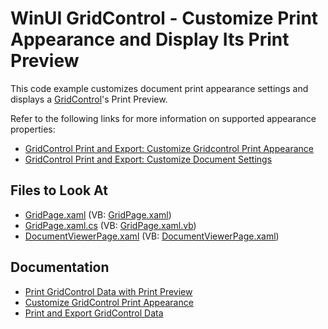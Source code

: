# WinUI GridControl - Customize Print Appearance and Display Its Print Preview

This code example customizes document print appearance settings and displays a [GridControl](https://docs.devexpress.com/WinUI/DevExpress.WinUI.Grid.GridControl)'s Print Preview.

Refer to the following links for more information on supported appearance properties:
* [GridControl Print and Export: Customize Gridcontrol Print Appearance](https://docs.devexpress.com/WinUI/403345/controls/data-grid/print-export#customize-gridcontrol-print-appearance)
* [GridControl Print and Export: Customize Document Settings](https://docs.devexpress.com/WinUI/403345/controls/data-grid/print-export#customize-document-settings)

<!-- default file list -->
## Files to Look At

- [GridPage.xaml](./CS/CustomizePrintedGrid/CustomizePrintedGrid/Views/GridPage.xaml) (VB: [GridPage.xaml](./VB/CustomizePrintedGrid/CustomizePrintedGrid/Views/GridPage.xaml))
- [GridPage.xaml.cs](./CS/CustomizePrintedGrid/CustomizePrintedGrid/Views/GridPage.xaml.cs#L23) (VB: [GridPage.xaml.vb](./VB/CustomizePrintedGrid/CustomizePrintedGrid/Views/GridPage.xaml.vb))
- [DocumentViewerPage.xaml](./CS/CustomizePrintedGrid/CustomizePrintedGrid/Views/GridPage.xaml) (VB: [DocumentViewerPage.xaml](./VB/CustomizePrintedGrid/CustomizePrintedGrid/Views/GridPage.xaml))
<!-- default file list end -->

## Documentation

- [Print GridControl Data with Print Preview](https://docs.devexpress.com/WinUI/403345/controls/data-grid/print-export#print-data-with-print-preview)
- [Customize GridControl Print Appearance](https://docs.devexpress.com/WinUI/403345/controls/data-grid/print-export#customize-appearance)
- [Print and Export GridControl Data](https://docs.devexpress.com/WinUI/403345/controls/data-grid/print-export)
